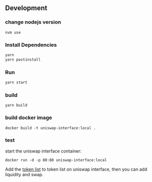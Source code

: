 ## Development

### change nodejs version

`nvm use`

### Install Dependencies

```bash
yarn
yarn postinstall
```

### Run

```bash
yarn start
```

### build

`yarn build`

### build docker image

```shell
docker build -t uniswap-interface:local .
```

### test

start the uniswap interface container:

```shell
docker run -d -p 80:80 uniswap-interface:local
```

Add the [token list](https://gist.githubusercontent.com/alexshliu/2aa5edb61d8d0e6502428c0f5531bada/raw/3399420e16bcba63cf25beb0a1e0c5da60392ef0/taiko-internal-token-list.json) to token list on uniswap interface, then you can add liquidity and swap.
